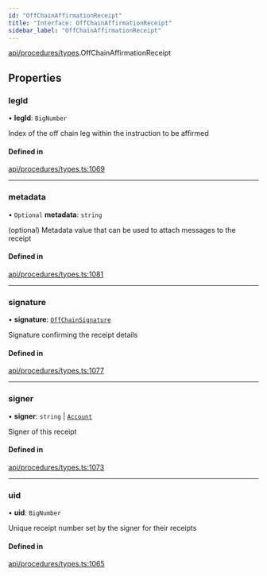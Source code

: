 ```yaml
---
id: "OffChainAffirmationReceipt"
title: "Interface: OffChainAffirmationReceipt"
sidebar_label: "OffChainAffirmationReceipt"
---
```


[api/procedures/types](../../../../../modules/API/Procedures/Types/Types.md).OffChainAffirmationReceipt

## Properties

### legId

• **legId**: `BigNumber`

Index of the off chain leg within the instruction to be affirmed

#### Defined in

[api/procedures/types.ts:1069](https://github.com/PolymeshAssociation/polymesh-sdk/blob/995f17653/src/api/procedures/types.ts#L1069)

___

### metadata

• `Optional` **metadata**: `string`

(optional) Metadata value that can be used to attach messages to the receipt

#### Defined in

[api/procedures/types.ts:1081](https://github.com/PolymeshAssociation/polymesh-sdk/blob/995f17653/src/api/procedures/types.ts#L1081)

___

### signature

• **signature**: [`OffChainSignature`](../OffChainSignature/OffChainSignature.md)

Signature confirming the receipt details

#### Defined in

[api/procedures/types.ts:1077](https://github.com/PolymeshAssociation/polymesh-sdk/blob/995f17653/src/api/procedures/types.ts#L1077)

___

### signer

• **signer**: `string` \| [`Account`](../../../../../classes/API/Entities/Account/Account.md)

Signer of this receipt

#### Defined in

[api/procedures/types.ts:1073](https://github.com/PolymeshAssociation/polymesh-sdk/blob/995f17653/src/api/procedures/types.ts#L1073)

___

### uid

• **uid**: `BigNumber`

Unique receipt number set by the signer for their receipts

#### Defined in

[api/procedures/types.ts:1065](https://github.com/PolymeshAssociation/polymesh-sdk/blob/995f17653/src/api/procedures/types.ts#L1065)
